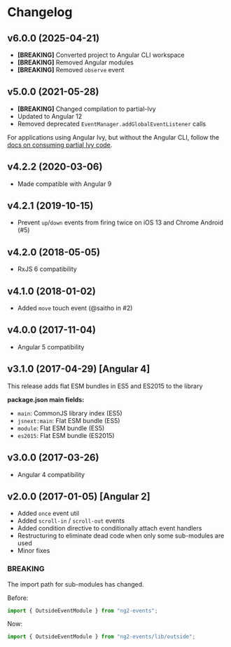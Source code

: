 # Changelog

## v6.0.0 (2025-04-21)

- **[BREAKING]** Converted project to Angular CLI workspace
- **[BREAKING]** Removed Angular modules
- **[BREAKING]** Removed `observe` event

## v5.0.0 (2021-05-28)

- **[BREAKING]** Changed compilation to partial-Ivy
- Updated to Angular 12
- Removed deprecated `EventManager.addGlobalEventListener` calls

For applications using Angular Ivy, but without the Angular CLI, follow the [docs on consuming partial Ivy code](https://angular.dev/tools/libraries/creating-libraries#consuming-partial-ivy-code-outside-the-angular-cli).

## v4.2.2 (2020-03-06)

- Made compatible with Angular 9

## v4.2.1 (2019-10-15)

- Prevent `up`/`down` events from firing twice on iOS 13 and Chrome Android (#5)

## v4.2.0 (2018-05-05)

- RxJS 6 compatibility

## v4.1.0 (2018-01-02)

- Added `move` touch event (@saitho in #2)

## v4.0.0 (2017-11-04)

- Angular 5 compatibility

## v3.1.0 (2017-04-29) [Angular 4]

This release adds flat ESM bundles in ES5 and ES2015 to the library

**package.json main fields:**

- `main`: CommonJS library index (ES5)
- `jsnext:main`: Flat ESM bundle (ES5)
- `module`: Flat ESM bundle (ES5)
- `es2015`: Flat ESM bundle (ES2015)

## v3.0.0 (2017-03-26)

- Angular 4 compatibility

## v2.0.0 (2017-01-05) [Angular 2]

- Added `once` event util
- Added `scroll-in` / `scroll-out` events
- Added condition directive to conditionally attach event handlers
- Restructuring to eliminate dead code when only some sub-modules are used
- Minor fixes

### BREAKING

The import path for sub-modules has changed.

Before:

```ts
import { OutsideEventModule } from "ng2-events";
```

Now:

```ts
import { OutsideEventModule } from "ng2-events/lib/outside";
```
